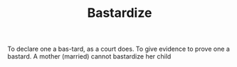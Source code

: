 ---
title: Bastardize
letter: B
permalink: "/definitions/bastardize.html"
body: To declare one a bas-tard, as a court does. To give evidence to prove one a
  bastard. A mother (married) cannot bastardize her child
published_at: '2018-07-07'
source: Black's Law Dictionary
layout: post
---